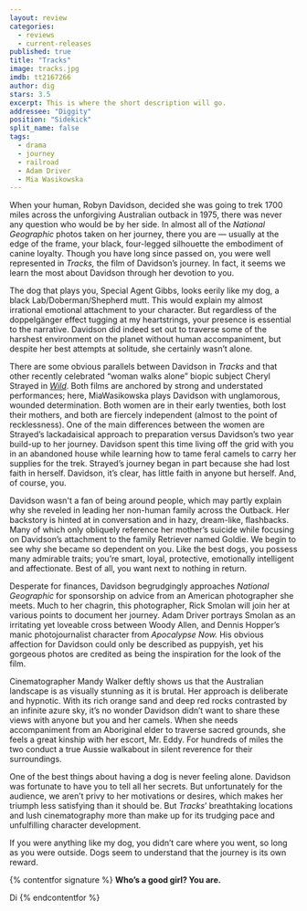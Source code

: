 ```yaml
---
layout: review
categories: 
  - reviews
  - current-releases
published: true
title: "Tracks"
image: tracks.jpg
imdb: tt2167266
author: dig
stars: 3.5
excerpt: This is where the short description will go.
addressee: "Diggity"
position: "Sidekick"
split_name: false
tags: 
  - drama
  - journey
  - railroad
  - Adam Driver
  - Mia Wasikowska
---
```


When your human, Robyn Davidson, decided  she was going to trek 1700 miles across the unforgiving Australian outback in 1975, there was never any question who would be by her side. In almost all of the _National Geographic_ photos taken on her journey, there you are — usually at the edge of the frame, your black, four-legged silhouette the embodiment of canine loyalty. Though you have long since passed on, you were well represented in _Tracks,_ the film of Davidson’s journey. In fact, it seems we learn the most about Davidson through her devotion to you.

The dog that plays you, Special Agent Gibbs, looks eerily like my dog, a black Lab/Doberman/Shepherd mutt. This would explain my almost irrational emotional attachment to your character. But regardless of the doppelgänger effect tugging at my heartstrings, your presence is essential to the narrative. Davidson did indeed set out to traverse some of the harshest environment on the planet without human accompaniment, but despite her best attempts at solitude, she certainly wasn’t alone. 

There are some obvious parallels between Davidson in _Tracks_ and that other recently celebrated “woman walks alone” biopic subject Cheryl Strayed in [_Wild_](http://www.dearcastandcrew.com/content/2015/1/4/wild.html). Both films are anchored by strong and understated performances; here, MiaWasikowska plays Davidson with unglamorous, wounded determination. Both women are in their early twenties, both lost their mothers, and both are fiercely independent (almost to the point of recklessness). One of the main differences between the women are Strayed’s lackadaisical approach to preparation versus Davidson’s two year build-up to her journey. Davidson spent this time living off the grid with you in an abandoned house while learning how to tame feral camels to carry her supplies for the trek. Strayed’s journey began in part because she had lost faith in herself. Davidson, it’s clear, has little faith in anyone but herself. And, of course, you. 

Davidson wasn't a fan of  being around people, which may partly explain why she reveled in leading her non-human family across the Outback. Her backstory is hinted at in conversation and in hazy, dream-like, flashbacks. Many of which only obliquely reference her mother’s suicide while focusing on Davidson’s attachment to the family Retriever named Goldie. We begin to see why she became so dependent on you. Like the best dogs, you possess many admirable traits; you’re smart, loyal, protective, emotionally intelligent and affectionate. Best of all, you want next to nothing in return. 

Desperate for finances, Davidson begrudgingly approaches _National Geographic_ for sponsorship on advice from an American photographer she meets. Much to her chagrin, this photographer, Rick Smolan will join her at various points to document her journey. Adam Driver portrays Smolan as an irritating yet loveable cross between Woody Allen, and Dennis Hopper’s manic photojournalist character from _Apocalypse Now._ His obvious affection for Davidson could only be described as puppyish, yet his gorgeous photos are credited as being the inspiration for the look of the film. 

Cinematographer Mandy Walker deftly shows us that the Australian landscape is as visually stunning as it is brutal. Her approach is deliberate and hypnotic. With its rich orange sand and deep red rocks contrasted by an infinite azure sky, it’s no wonder Davidson didn’t want to share these views with anyone but you and her camels. When she needs accompaniment from an Aboriginal elder to traverse sacred grounds, she feels a great kinship with her escort, Mr. Eddy. For hundreds of miles the two conduct a true Aussie walkabout in silent reverence for their surroundings. 

One of the best things about having a dog is never feeling alone. Davidson was fortunate to have you to tell all her secrets. But unfortunately for the audience, we aren’t privy to her motivations or desires, which makes her triumph less satisfying than it should be. But _Tracks_’ breathtaking locations and lush cinematography more than make up for its trudging pace and unfulfilling character development. 

If you were anything like my dog, you didn’t care where you went, so long as you were outside. Dogs seem to understand that the journey is its own reward. 

{% contentfor signature %}
**Who’s a good girl? You are.**

Di
{% endcontentfor %}